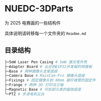 # NUEDC-3DParts

为 2025 电赛画的一些结构件

具体说明请转移每一个文件夹的 `Readme.md`

## 目录结构

```bash
├─5mW Laser Pen Casing # 5mW 激光笔外壳
├─Adapter Board # 云台到ESP32开发板的转接板
├─Base # 两种摄像头支架底座
├─Camera Base # MaixCam-Pro 摄像头底座
├─Fixings # 固定摄像头到 80mm 碳纤维管的固定件
├─Frange # 两种 3D 打印法兰轴
├─Magnetic Base # 可拆卸元素的磁吸底座
└─PTZ # 步进电机云台
```